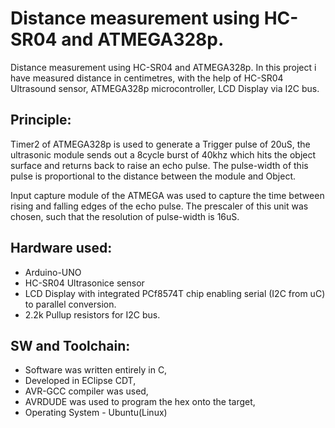 # Distance measurement using HC-SR04 and ATMEGA328p.
Distance measurement using HC-SR04 and ATMEGA328p.
In this project i have measured distance in centimetres, with the help of HC-SR04 Ultrasound sensor, ATMEGA328p microcontroller, LCD Display via I2C bus. 

## Principle: ##
Timer2 of ATMEGA328p is used to generate a Trigger pulse of 20uS, the ultrasonic module sends out a 8cycle burst of 40khz which hits the object surface and returns back to raise an echo pulse. The pulse-width of this pulse is proportional to the distance between the module and Object. 

Input capture module of the ATMEGA was used to capture the time between rising and falling edges of the echo pulse. The prescaler of this unit was chosen, such that the resolution of pulse-width is 16uS.




## Hardware used: ##
- Arduino-UNO
- HC-SR04 Ultrasonice sensor
- LCD Display with integrated PCf8574T chip enabling serial (I2C from uC) to parallel conversion.
- 2.2k Pullup resistors for I2C bus.

## SW and Toolchain: ##
- Software was written entirely in C,
- Developed in EClipse CDT,
- AVR-GCC compiler was used, 
- AVRDUDE was used to program the hex onto the target,
- Operating System - Ubuntu(Linux)
